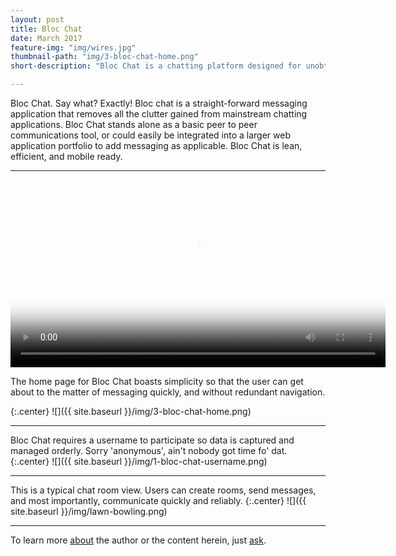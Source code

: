 ```yaml
---
layout: post
title: Bloc Chat
date: March 2017
feature-img: "img/wires.jpg"
thumbnail-path: "img/3-bloc-chat-home.png"
short-description: "Bloc Chat is a chatting platform designed for unobtrusive discussion."

---
```

Bloc Chat.  Say what?  Exactly!  Bloc chat is a straight-forward messaging application that removes all the clutter gained from mainstream chatting applications.  Bloc Chat stands alone as a basic peer to peer communications tool, or could easily be integrated into a larger web application portfolio to add messaging as applicable.  Bloc Chat is lean, efficient, and mobile ready.

---

<video width="600"
  src="/img/bloc-chat-video.mp4" type="video/mp4" poster="/img/3-bloc-chat-home.png" controls class="picshad">
  Your browser does not support HTML5 video.
</video>

The home page for Bloc Chat boasts simplicity so that the user can get about to the matter of messaging quickly, and without redundant navigation.

{:.center}
![]({{ site.baseurl }}/img/3-bloc-chat-home.png)

---
Bloc Chat requires a username to participate so data is captured and managed orderly.  Sorry 'anonymous', ain't nobody got time fo' dat.
{:.center}
![]({{ site.baseurl }}/img/1-bloc-chat-username.png)

---
This is a typical chat room view.  Users can create rooms, send messages, and most importantly, communicate quickly and reliably.
{:.center}
![]({{ site.baseurl }}/img/lawn-bowling.png)

---
To learn more [about](/about) the author or the content herein, just [ask](/contact/).
